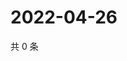 # 2022-04-26

共 0 条

<!-- BEGIN WEIBO -->
<!-- 最后更新时间 Tue Apr 26 2022 16:25:35 GMT+0800 (China Standard Time) -->

<!-- END WEIBO -->
